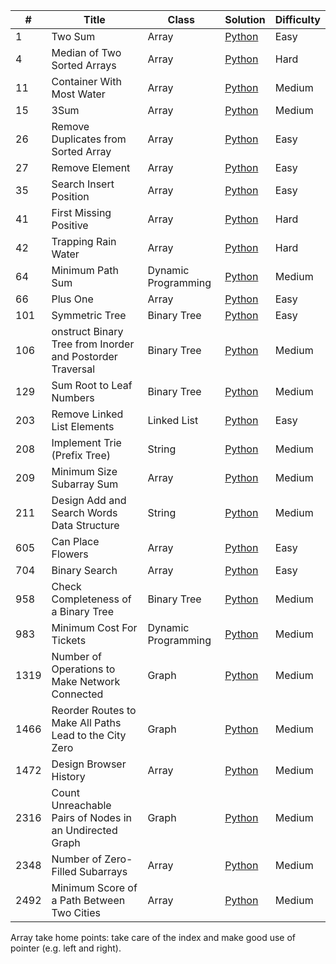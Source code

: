 | # | Title | Class | Solution | Difficulty |
| --- | --- | --- | --- | --- |
| 1 | Two Sum | Array | [Python](https://github.com/Tal-cat/Leetcode/blob/main/Array/1.%20Two%20Sum.py) | Easy |
| 4 | Median of Two Sorted Arrays | Array | [Python](https://github.com/Tal-cat/Leetcode/blob/main/Array/4.%20Median%20of%20Two%20Sorted%20Arrays.py) | Hard |
| 11 | Container With Most Water | Array | [Python](https://github.com/Tal-cat/Leetcode/blob/main/Array/11.%20Container%20With%20Most%20Water.py) | Medium |
| 15 | 3Sum | Array | [Python](https://github.com/Tal-cat/Leetcode/blob/main/Array/15.%203Sum.py) | Medium |
| 26 | Remove Duplicates from Sorted Array | Array | [Python](https://github.com/Tal-cat/Leetcode/blob/main/Array/26.%20Remove%20Duplicates%20from%20Sorted%20Array) | Easy |
| 27 | Remove Element | Array | [Python](https://github.com/Tal-cat/Leetcode/blob/main/Array/27.%20Remove%20Element.py) | Easy |
| 35 | Search Insert Position | Array | [Python](https://github.com/Tal-cat/Leetcode/blob/main/Array/35.%20Search%20Insert%20Position.py) | Easy |
| 41 | First Missing Positive | Array | [Python](https://github.com/Tal-cat/Leetcode/blob/main/Array/41.%20First%20Missing%20Positive.py) | Hard |
| 42 | Trapping Rain Water | Array | [Python](https://github.com/Tal-cat/Leetcode/blob/main/Array/42.%20Trapping%20Rain%20Water.py) | Hard |
| 64 | Minimum Path Sum | Dynamic Programming | [Python](https://github.com/Tal-cat/Leetcode/blob/main/Dynamic%20Programming/64.%20Minimum%20Path%20Sum.py) | Medium |
| 66 | Plus One | Array | [Python](https://github.com/Tal-cat/Leetcode/blob/main/Array/66.%20Plus%20One.py) | Easy |
| 101 | Symmetric Tree | Binary Tree | [Python](https://github.com/Tal-cat/Leetcode/blob/main/Binary%20Tree/101.%20Symmetric%20Tree.py) | Easy |
| 106 | onstruct Binary Tree from Inorder and Postorder Traversal | Binary Tree | [Python](https://github.com/Tal-cat/Leetcode/blob/main/Binary%20Tree/106.%20Construct%20Binary%20Tree%20from%20Inorder%20and%20Postorder%20Traversal.py) | Medium |
| 129 | Sum Root to Leaf Numbers | Binary Tree | [Python](https://github.com/Tal-cat/Leetcode/blob/main/Binary%20Tree/129.%20Sum%20Root%20to%20Leaf%20Numbers.py) | Medium |
| 203 | Remove Linked List Elements | Linked List | [Python](https://github.com/Tal-cat/Leetcode/blob/main/Linked%20List/203.%20Remove%20Linked%20List%20Elements.py) | Easy |
| 208 | Implement Trie (Prefix Tree) | String | [Python](https://github.com/Tal-cat/Leetcode/blob/main/String/208.%20Implement%20Trie%20(Prefix%20Tree).py) | Medium |
| 209 | Minimum Size Subarray Sum | Array | [Python](https://github.com/Tal-cat/Leetcode/blob/main/Array/209.%20Minimum%20Size%20Subarray%20Sum.py) | Medium | 
| 211 | Design Add and Search Words Data Structure | String | [Python](https://github.com/Tal-cat/Leetcode/blob/main/String/211.%20Design%20Add%20and%20Search%20Words%20Data%20Structure.py) | Medium |
| 605 | Can Place Flowers | Array | [Python](https://github.com/Tal-cat/Leetcode/blob/main/Array/605.%20Can%20Place%20Flowers.py) | Easy |
| 704 | Binary Search | Array | [Python](https://github.com/Tal-cat/Leetcode/blob/main/Array/704.%20Binary%20Search.py) | Easy |
| 958 | Check Completeness of a Binary Tree | Binary Tree | [Python](https://github.com/Tal-cat/Leetcode/blob/main/Binary%20Tree/958.%20Check%20Completeness%20of%20a%20Binary%20Tree.py) | Medium |
| 983 | Minimum Cost For Tickets | Dynamic Programming | [Python](https://github.com/Tal-cat/Leetcode/blob/main/Dynamic%20Programming/983.%20Minimum%20Cost%20For%20Tickets.py) | Medium |
| 1319 | Number of Operations to Make Network Connected | Graph | [Python](https://github.com/Tal-cat/Leetcode/blob/main/Graph/1319.%20Number%20of%20Operations%20to%20Make%20Network%20Connected.py) | Medium |
| 1466 | Reorder Routes to Make All Paths Lead to the City Zero | Graph | [Python](https://github.com/Tal-cat/Leetcode/blob/main/Graph/1466.%20Reorder%20Routes%20to%20Make%20All%20Paths%20Lead%20to%20the%20City%20Zero.py) | Medium |
| 1472 | Design Browser History | Array | [Python](https://github.com/Tal-cat/Leetcode/blob/main/Array/1472.%20Design%20Browser%20History.py) | Medium |
| 2316 | Count Unreachable Pairs of Nodes in an Undirected Graph | Graph | [Python](https://github.com/Tal-cat/Leetcode/blob/main/Graph/2316.%20Count%20Unreachable%20Pairs%20of%20Nodes%20in%20an%20Undirected%20Graph.py) | Medium |
| 2348 | Number of Zero-Filled Subarrays | Array | [Python](https://github.com/Tal-cat/Leetcode/blob/main/Array/2348.%20Number%20of%20Zero-Filled%20Subarrays.py) | Medium |
| 2492 | Minimum Score of a Path Between Two Cities | Array | [Python](https://github.com/Tal-cat/Leetcode/blob/main/Array/2492.%20Minimum%20Score%20of%20a%20Path%20Between%20Two%20Cities.py) | Medium |


Array take home points: take care of the index and make good use of pointer (e.g. left and right).

